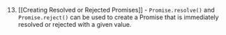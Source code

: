 13. [[Creating Resolved or Rejected Promises]] - `Promise.resolve()` and `Promise.reject()` can be used to create a Promise that is immediately resolved or rejected with a given value.
